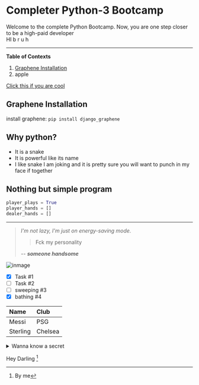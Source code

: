 # Completer Python-3 Bootcamp
Welcome to the complete Python Bootcamp. Now, you are one step closer to be a high-paid developer <br> HI b r u h
___
**Table of Contexts**
1. [Graphene Installation](#graphene-installation)
1. apple

[Click this if you are cool](https://github.com/wolfman30/Complete_Python_3_Bootcamp-From-Zero-to-Hero/blob/main/README.md)

## Graphene Installation
install graphene: `pip install django_graphene`

## Why python?
- It is a snake
- It is powerful like its name
- I like snake
I am joking and it is pretty sure you will want to punch in my face if together

## Nothing but simple program
```py
player_plays = True
player_hands = []
dealer_hands = []
 ```
 ___
 > *I'm not lazy, I'm just on energy-saving mode.*
 >> Fck my personality 
 > 
 > -- <cite>**someone handsome**</cite>

![inmage](C:\Users\User\OneDrive\Pictures\BlackJack6.jpg)
 
 - [x] Task #1
 - [ ] Task #2
 - [ ] sweeping #3
 - [x] bathing #4

| Name | Club | 
| :----| :--- |
| Messi | PSG |
| Sterling | Chelsea |

<details>
   <summary>Wanna know a secret</summary>
You need to accept the reality, Mate
 </details>
 
 Hey Darling [^some]
 [^some]: By me
